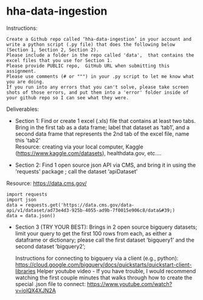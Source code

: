 # hha-data-ingestion

Instructions: 

    Create a Github repo called ‘hha-data-ingestion’ in your account and write a python script (.py file) that does the following below (Section 1, Section 2, Section 2). 
    Please include a folder in the repo called 'data',  that contains the excel files that you use for Section 1. 
    Please provide PUBLIC repo,  GitHub URL when submitting this assignment. 
    Please use comments (# or """) in your .py script to let me know what you are doing. 
    If you run into any errors that you can't solve, please take screen shots of those errors, and put them into a 'error' folder inside of your github repo so I can see what they were. 


Deliverables: 
 
- Section 1: Find or create 1 excel (.xls) file that contains at least two tabs. Bring in the first tab as a data frame; label that dataset as ‘tab1’, and a second data frame that represents the 2nd tab of the excel file, name this 'tab2'   
            Resource: creating via your local computer, Kaggle (https://www.kaggle.com/datasets), healthdata.gov, etc.... 

- Section 2: Find 1 open source json API via CMS, and bring it in using the 'requests' package ; call the dataset ‘apiDataset’ 

Resource: https://data.cms.gov/

    import requests 
    import json
    data = requests.get('https://data.cms.gov/data-api/v1/dataset/ad73e4d3-925b-4055-ad9b-7f0015e906c8/data&#39;)
    data = data.json() 

- Section 3 (TRY YOUR BEST): Brings in 2 open source bigquery datasets; limit your query to get the first 100 rows from each, as either a dataframe or dictionary; please call the first dataset ‘bigquery1’ and the second dataset ‘bigquery2’;  

    Instructions for connecting to bigquery via a client (e.g., python): https://cloud.google.com/bigquery/docs/quickstarts/quickstart-client-libraries 
    Helper youtube video - If you have trouble, I would recommend watching the first couple minutes that walks through how to create the special .json file to connect: https://www.youtube.com/watch?v=iolQX4XJN2A
